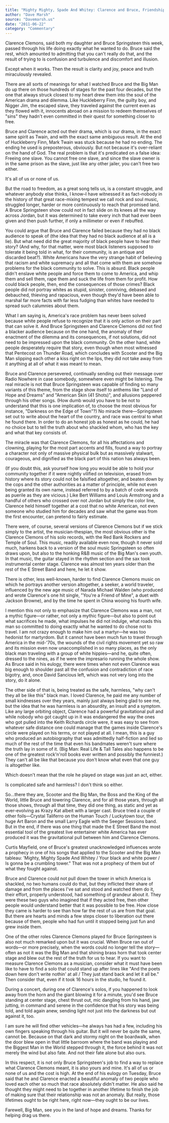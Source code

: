 ```yaml
---
title: "Mighty Mighty, Spade And Whitey: Clarence and Bruce, Friendship and Race"
author: "Dave Marsh"
source: "Davemarsh.us"
date: "2011-06-22"
category: "Commentary"
---
```


Clarence Clemons, said both my daughter and Bruce Springsteen this week, passed through his life doing exactly what he wanted to do. Bruce said the rest, which amounted to admitting that you can't really do that, and the result of trying to is confusion and turbulence and discomfort and illusion.

Except when it works. Then the result is clarity and joy, peace and truth miraculously revealed.

There are all sorts of meanings for what I watched Bruce and the Big Man do up there on those hundreds of stages for the past four decades, but the one that always struck closest to my heart drew them into the soul of the American drama and dilemma. Like Huckleberry Finn, the guilty boy, and Nigger Jim, the escaped slave, they traveled against the current even as they flowed with it, innocents abroad on a mission to redeem themselves of "sins" they hadn't even committed in their quest for something closer to free.

Bruce and Clarence acted out their drama, which is our drama, in the exact same spirit as Twain, and with the exact same ambiguous result. At the end of Huckleberry Finn, Mark Twain was stuck because he had no ending. The ending he used is preposterous, obviously. But not because it's over-reliant on the hand of God. The real problem is that it's predicated on a false idea: Freeing one slave. You cannot free one slave, and since the slave owner is in the same prison as the slave, just like any other jailer, you can't free two either.

It's all of us or none of us.

But the road to freedom, as a great song tells us, is a constant struggle, and whatever anybody else thinks, I know–I have witnessed it as fact–nobody in the history of that great race-mixing tempest we call rock and soul music, struggled longer, harder or more continuously to reach that promised land. A Bruce Springsteen show could not in fact slide on its knees all the way across Jordan, but it was determined to take every inch that had ever been given and then push further, if only a millimeter or even if rebuffed.

You could argue that Bruce and Clarence failed because they had no black audience to speak of (the idea that they had no black audience at all is a lie). But what need did the great majority of black people have to hear their story? (And why, for that matter, were most black listeners supposed to tolerate it being told in what, for their community, is an antique and discarded beat?). White Americans have the very strange habit of believing that racism and white supremacy and all that come with them are somehow problems for the black community to solve. This is absurd. Black people didn't enslave white people and force them to come to America, and whip them and sell them, rape them and suck the life from them for profit. How could black people, then, end the consequences of those crimes? Black people did not portray whites as stupid, sinister, conniving, debased and debauched, thieving and rapacious, even though they'd have been able to marshal far more facts with far less fudging than whites have needed to spread such calumnies about them.

What I am saying is, America's race problem has never been solved because white people refuse to recognize that it is only action on their part that can solve it. And Bruce Springsteen and Clarence Clemons did not find a blacker audience because on the one hand, the anomaly of their enactment of the dilemma and its consequences, if not solutions, did not need to be impressed upon the black community. On the other hand, white people desperately require that story, even though when most witnessed that Pentecost on Thunder Road, which concludes with Scooter and the Big Man slipping each other a kiss right on the lips, they did not take away from it anything at all of what it was meant to mean.

Bruce and Clarence persevered, continually sending out their message over Radio Nowhere in case somebody, somewhere even might be listening. The real miracle is not that Bruce Springsteen was capable of finding so many variants of this theme, from the stage show itself to anthems like "Land of Hope and Dreams" and "American Skin (41 Shots)", and allusions peppered through his other songs. (How dumb would you have to be not to understand that this is one implication of, to choose the most obvious for instance, "Darkness on the Edge of Town"?) No miracle there—Springsteen set out to write about the heart of the country, and race was central to what he found there. In order to do an honest job as honest as he could, he had no choice but to tell the truth about who shackled whom, who has the key and what that key consists of.

The miracle was that Clarence Clemons, for all his affectations and clowning, playing for the most part accents and fills, found a way to portray a character not only of massive physical bulk but as massively stalwart, courageous, and dignified as the black part of this nation has always been.

(If you doubt this, ask yourself how long you would be able to hold your community together if it were nightly vilified on television, erased from history where its story could not be falsified altogether, and beaten down by the cops and the other authorities as a matter of principle, while not even being granted its own name, instead referred to by a batch of code words as puerile as they are vicious.) Like Bert Williams and Louis Armstrong and a handful of others who crossed over not Jordan but simply the color line, Clarence held himself together at a cost that no white American, not even someone who studied him for decades and saw what the game was from the first encounter, can pretend to fairly estimate.

There were, of course, several versions of Clarence Clemons but if we stick simply to the artist, the musician-thespian, the most obvious other is the Clarence Clemons of his solo records, with the Red Bank Rockers and Temple of Soul. This music, readily available even now, though it never sold much, harkens back to a version of the soul music Springsteen so often draws upon, but also to the honking R&B music of the Big Man's own youth. In that music, the guitar stayed in the rhythm section and the sax took instrumental center stage. Clarence was almost ten years older than the rest of the E Street Band and here, he let it show.

There is other, less well-known, harder to find Clarence Clemons music on which he portrays another version altogether, a seeker, a world traveler, influenced by the new age music of Narada Michael Walden (who produced and wrote Clarence's one hit single, "You're a Friend of Mine", a duet with Jackson Browne), and by the time he spent in China wooing his fourth wife.

I mention this not only to emphasize that Clarence Clemons was a man, not a mythic figure—or rather, not only a mythic figure—but also to point out what sacrifices he made, what impulses he did not indulge, what roads this man so committed to doing exactly what he wanted to do chose not to travel. I am not crazy enough to make him out a martyr—he was too hedonist for martyrdom. But it cannot have been much fun to travel through America in the mid-'70s, the wounds of the civil rights movement yet so raw and its mission even now unaccomplished in so many places, as the only black man traveling with a group of white hippies—and he, quite often, dressed to the nines, as if he were the impresario running the whole show. As Bruce said in his eulogy, there were times when not even Clarence was big enough to shoulder past all the confusion and contradiction of race bigotry, and, once David Sancious left, which was not very long into the story, do it alone.

The other side of that is, being treated as the safe, harmless, "why can't they all be like this" black man. I loved Clarence, he paid me any number of small kindnesses over they years, mainly just always being glad to see me, but the idea that he was harmless is an absurdity, an insult and a symptom. Like any large orbiting object, Clarence had a powerful gravitational pull and while nobody who got caught up in it was endangered the way the ones who got pulled into the Keith Richards circle were, it was easy to see from whatever safe distance one could manage that the games inside Clarence's circle were played on his terms, or not played at all. I mean, this is a guy who produced an autobiography that was admittedly half-fiction and lied so much of the rest of the time that even his bandmates weren't sure where the truth lay in some of it. (Big Man: Real Life & Tall Tales also happens to be one of the greatest rock'n'roll books ever written and possibly the funniest.) They can't all be like that because you don't know what even that one guy is altogether like.

Which doesn't mean that the role he played on stage was just an act, either.

Is complicated safe and harmless? I don't think so either.

So...there they are, Scooter and the Big Man, the Boss and the King of the World, little Bruce and towering Clarence, and for all those years, through all those shows, through all that time, they did one thing, as static and yet as ever-evolving as Krazy Kat albeit with a larger cast. Bruce tried a couple of other foils—Crystal Taliferro on the Human Touch / Luckytown tour, the huge Art Baron and the small Larry Eagle with the Seeger Sessions band. But in the end, if there was one thing that made the E Street Band the most essential tool of the greatest live entertainer white America has ever produced it was the gravitational pull between him and Clarence Clemons.

Curtis Mayfield, one of Bruce's greatest unacknowledged influences wrote a prophecy in one of his songs that applied to the Scooter and the Big Man tableau: 'Mighty, Mighty Spade And Whitey / Your black and white power / Is gonna be a crumbling tower." That was not a prophecy of them but of what they fought against.

Bruce and Clarence could not pull down the tower in which America is shackled, no two humans could do that, but they inflicted their share of damage and from the places I've sat and stood and watched them do it, their effort, properly understood, had something of grandeur about it. They were these two guys who imagined that if they acted free, then other people would understand better that it was possible to be free. How close they came is harder to see than how far the rest of us are from that goal. But there are hearts and minds a few steps closer to liberation out there because of them, people who had fun until it stopped being just fun and grew inside them.

One of the other roles Clarence Clemons played for Bruce Springsteen is also not much remarked upon but it was crucial. When Bruce ran out of words—or more precisely, when the words could no longer tell the story—often as not it was the Big Man and that shining brass horn that took center stage and blew out the rest of the truth for us to hear. If you want to measure Clarence Clemons as a musician, consider what it must have been like to have to find a solo that could stand up after lines like "And the poets down here don't write nothin' at all / They just stand back and let it all be." Then consider that, even if it took 16 hours in the studio, he found it.

During a concert, during one of Clarence's solos, if you happened to look away from the horn and the giant blowing it for a minute, you'd see Bruce standing at center stage, chest thrust out, mic dangling from his hand, jaw jutting, in command and serene in the confidence that his story was being told, and told again anew, sending light not just into the darkness but out against it, too.

I am sure he will find other vehicles—he always has had a few, including his own fingers speaking through his guitar. But it will never be quite the same, cannot be. Because on that dark and stormy night on the boardwalk, when the door blew open in that little barroom where the band was playing and the Biggest Man in the World stepped through it, the force behind it was not merely the wind but also fate. And not their fate alone but also ours.

In this respect, it is not only Bruce Springsteen's job to find a way to replace what Clarence Clemons meant, it is also yours and mine. It's all of us or none of us and the cost is high. At the end of his eulogy on Tuesday, Bruce said that he and Clarence enacted a beautiful anomaly of two people who loved each other so much that race absolutely didn't matter. He also said he thought they might need to be together in another lifetime to finish the job of making sure that their relationship was not an anomaly. But really, those lifetimes ought to be right here, right now—they ought to be our lives.

Farewell, Big Man, see you in the land of hope and dreams. Thanks for helping drag us there.
